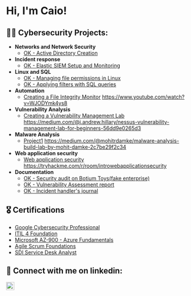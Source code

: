 <h1>Hi, I'm Caio! </h1>

<h2>👨‍💻 Cybersecurity Projects:</h2>

- <b>Networks and Network Security</b>
  - [OK - Active Directory Creation](https://github.com/caiomac/Active-Directory-Creation-Home-Lab)
- <b>Incident response</b>
  - [OK - Elastic SIEM Setup and Monitoring](https://github.com/caiomac/Elastic-Cloud-SIEM/blob/main/README.md)
- <b>Linux and SQL</b>
  - [OK - Managing file permissions in Linux](https://github.com/caiomac/Managing-file-permissions-in-Linux)
  - [OK - Applying filters with SQL queries](https://github.com/caiomac/Applying-filters-with-SQL-queries)
- <b>Automation</b>
  - [Creating a File Integrity Monitor](https://github.com/joshmadakor1/Algorithms-Practice)
    https://www.youtube.com/watch?v=WJODYmk4ys8
- <b>Vulnerability Analysis</b>
  - [Creating a Vulnerability Management Lab](https://github.com/joshmadakor1/Algorithms-Practice)
    https://medium.com/@j.andrew.hillary/nessus-vulnerability-management-lab-for-beginners-56dd9e0265d3
- <b>Malware Analysis</b>
  - [Project1](https://github.com/joshmadakor1/Algorithms-Practice)
    https://medium.com/@mohitrdamke/malware-analysis-build-lab-by-mohit-damke-2c7be29f2c34
- <b>Web application security</b>
  - [Web application security](https://github.com/joshmadakor1/Algorithms-Practice)
    https://tryhackme.com/r/room/introwebapplicationsecurity
- <b>Documentation</b>
  - [OK - Security audit on Botium Toys(fake enterprise)](https://github.com/caiomac/Security-Audit-on-Botium-toys)
  - [OK - Vulnerability Assessment report](https://github.com/caiomac/Vulnerability-assessment-report)
  - [OK - Incident handler's journal](https://github.com/caiomac/Incident-handler-s-journal)
    
<h2>🎖️ Certifications</h2>

- [Google Cybersecurity Professional](https://drive.google.com/file/d/1BOWndfstoL3aiVBWrHsJG-N8gTBZnQsD/view?usp=drivesdk)
- [ITIL 4 Foundation](https://drive.google.com/file/d/1E2hV9ODdsEPH2SWXditqTkI6OwNhZFrW/view?usp=drivesdk)
- [Microsoft AZ-900 - Azure Fundamentals](https://drive.google.com/file/d/1BKMzw1n1UQnjaSUjQD14dmr7da_nKIqS/view?usp=drivesdk)
- [Agile Scrum Foundations](https://drive.google.com/file/d/1MMqVppJIRGpW4R_Lg1RWhgw48Dglk9kh/view?usp=drivesdk)
- [SDI Service Desk Analyst](https://drive.google.com/file/d/1BOZIiQcT_uu9S8Emhp0RX4SUMCjgbRSS/view?usp=drivesdk)

<h2> 🤳 Connect with me on linkedin:</h2>


[<img align="left" alt="JoshMadakor | LinkedIn" width="22px" src="https://cdn.jsdelivr.net/npm/simple-icons@v3/icons/linkedin.svg" />][linkedin]

[linkedin]: https://www.linkedin.com/in/caio-macedo-aab71b162/

<!--
**joshmadakor1/joshmadakor1** is a ✨ _special_ ✨ repository because its `README.md` (this file) appears on your GitHub profile.

Here are some ideas to get you started:

- 🔭 I’m currently working on ...
- 🌱 I’m currently learning ...
- 👯 I’m looking to collaborate on ...
- 🤔 I’m looking for help with ...
- 💬 Ask me about ...
- 📫 How to reach me: ...
- 😄 Pronouns: ...
- ⚡ Fun fact: ...
-->
